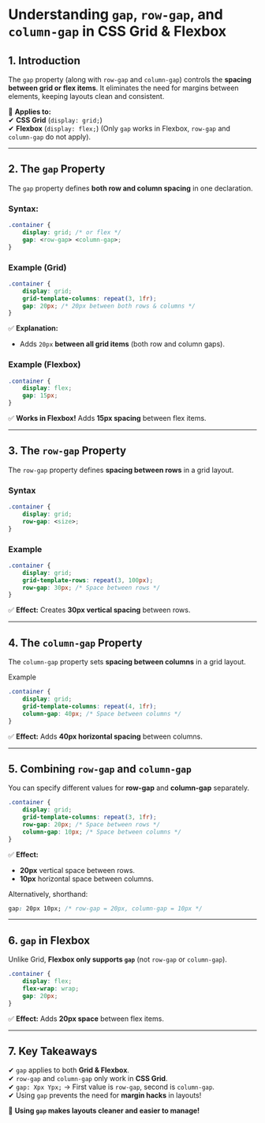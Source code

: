 # **Understanding `gap`, `row-gap`, and `column-gap` in CSS Grid & Flexbox**  

## **1. Introduction**  

The `gap` property (along with `row-gap` and `column-gap`) controls the **spacing between grid or flex items**. It eliminates the need for margins between elements, keeping layouts clean and consistent.  

📌 **Applies to:**  
✔ **CSS Grid** (`display: grid;`)  
✔ **Flexbox** (`display: flex;`) (Only `gap` works in Flexbox, `row-gap` and `column-gap` do not apply).  

---

## **2. The `gap` Property**  

The `gap` property defines **both row and column spacing** in one declaration.  

### **Syntax:**  

```css
.container {
    display: grid; /* or flex */
    gap: <row-gap> <column-gap>;
}
```

### **Example (Grid)**

```css
.container {
    display: grid;
    grid-template-columns: repeat(3, 1fr);
    gap: 20px; /* 20px between both rows & columns */
}
```

✅ **Explanation:**  

- Adds `20px` **between all grid items** (both row and column gaps).  

### **Example (Flexbox)**

```css
.container {
    display: flex;
    gap: 15px;
}
```

✅ **Works in Flexbox!** Adds **15px spacing** between flex items.  

---

## **3. The `row-gap` Property**  

The `row-gap` property defines **spacing between rows** in a grid layout.  

### Syntax  

```css
.container {
    display: grid;
    row-gap: <size>;
}
```

### **Example**

```css
.container {
    display: grid;
    grid-template-rows: repeat(3, 100px);
    row-gap: 30px; /* Space between rows */
}
```

✅ **Effect:** Creates **30px vertical spacing** between rows.  

---

## **4. The `column-gap` Property**  

The `column-gap` property sets **spacing between columns** in a grid layout.  
<!--
.container {
    display: grid;
    column-gap: <size>;
}
-->
Example

```css
.container {
    display: grid;
    grid-template-columns: repeat(4, 1fr);
    column-gap: 40px; /* Space between columns */
}
```

✅ **Effect:** Adds **40px horizontal spacing** between columns.  

---

## **5. Combining `row-gap` and `column-gap`**  

You can specify different values for **row-gap** and **column-gap** separately.  

```css
.container {
    display: grid;
    grid-template-columns: repeat(3, 1fr);
    row-gap: 20px; /* Space between rows */
    column-gap: 10px; /* Space between columns */
}
```

✅ **Effect:**  

- **20px** vertical space between rows.  
- **10px** horizontal space between columns.  

Alternatively, shorthand:  

```css
gap: 20px 10px; /* row-gap = 20px, column-gap = 10px */
```

---

## **6. `gap` in Flexbox**  

Unlike Grid, **Flexbox only supports `gap`** (not `row-gap` or `column-gap`).  

```css
.container {
    display: flex;
    flex-wrap: wrap;
    gap: 20px;
}
```

✅ **Effect:** Adds **20px space** between flex items.  

---

## **7. Key Takeaways**

✔ `gap` applies to both **Grid & Flexbox**.  
✔ `row-gap` and `column-gap` only work in **CSS Grid**.  
✔ `gap: Xpx Ypx;` → First value is `row-gap`, second is `column-gap`.  
✔ Using `gap` prevents the need for **margin hacks** in layouts!  

🚀 **Using `gap` makes layouts cleaner and easier to manage!**
